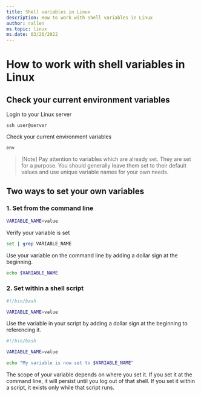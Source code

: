 ```yaml
---
title: Shell variables in Linux
description: How to work with shell variables in Linux
author: rallen
ms.topic: linux
ms.date: 03/26/2022
---
```


# How to work with shell variables in Linux

## Check your current environment variables

Login to your Linux server
```
ssh user@server
```

Check your current environment variables
```
env
```
> [Note]
> Pay attention to variables which are already set.  They are set for a purpose.  You should generally leave them set to their default values and use unique variable names for your own needs.

## Two ways to set your own variables

### 1. Set from the command line
```bash
VARIABLE_NAME=value
```

Verify your variable is set
```bash
set | grep VARIABLE_NAME
```

Use your variable on the command line by adding a dollar sign at the beginning.
```bash
echo $VARIABLE_NAME
```

### 2. Set within a shell script
```bash shell script
#!/bin/bash

VARIABLE_NAME=value
```

Use the variable in your script by adding a dollar sign at the beginning to referencing it.

```bash shell script
#!/bin/bash

VARIABLE_NAME=value

echo "My variable is now set to $VARIABLE_NAME"
```

The scope of your variable depends on where you set it.  If you set it at the command line, it will persist until you log out of that shell.  If you set it within a script, it exists only while that script runs.